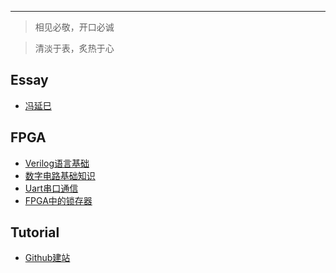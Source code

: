 
---
> 相见必敬，开口必诚

> 清淡于表，炙热于心

## Essay
- [冯延巳](Essay/biography/冯延巳.md)

## FPGA
- [Verilog语言基础](FPGA/Verilog语言基础.md)
- [数字电路基础知识](FPGA/数字电路基础知识.md)
- [Uart串口通信](FPGA/Uart串口通信.md)
- [FPGA中的锁存器](FPGA/FPGA中的锁存器.md)

## Tutorial
- [Github建站](Tutorial/manual/GithubPageUserGuide.md)


